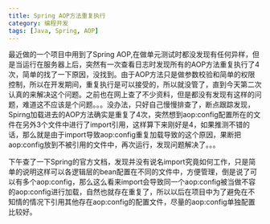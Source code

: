 ```yaml
---
title: Spring AOP方法重复执行
category: 编程开发
tags: [Java, Spring, AOP]
---
```


最近做的一个项目中用到了Spring AOP,在做单元测试时都没发现有任何异样，但是当运行在服务器上后，突然有一次查看日志时发现所有的AOP方法重复执行了4次，简单的找了一下原因，没找到。由于AOP方法只是做参数校验和简单的权限控制，所以在开发期间，重复执行是可以接受的，所以就没管了，直到今天第二次认真的来解决这个问题。之前也在网上查了不少资料，但是都没有发现有这样的问题，难道这不应该是个问题。。。没办法，只好自己慢慢排查了，断点跟踪发现，Spirng加载进去的AOP方法确实是重复了4次，突然想到aop:config配置所在的文件在另外3个文件中进行了import引用，这样算下来刚好是4，如果推测不错的话，那么就是由于import导致aop:config重复加载导致的这个原因，果断把aop:config放到不被引用的文件中，再次运行，发现问题解决了。。。

下午查了一下Spring的官方文档，发现并没有说名import究竟如何工作，只是简单的说明这样可以各逻辑层的bean配置在不同的文件中，方便管理，倒是说了可以有多个aop:config，那么这么看来import会导致同一个aop:config被当做不容的aop:config进行加载，自然也就存在重复了，所以以后在项目中为了避免在不知情的情况下引用其他存在aop:config的配置文件，尽量的aop:config单独配置比较好。
